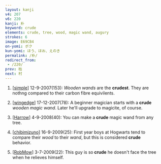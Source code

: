```yaml
---
layout: kanji
v4: 207
v6: 220
kanji: 朴
keyword: crude
elements: crude, tree, wood, magic wand, augury
strokes: 6
image: E69CB4
on-yomi: ボク
kun-yomi: ほう、ほお、えのき
permalink: /朴/
redirect_from:
 - /220/
prev: 枯
next: 村
---
```


1) [<a href="http://kanji.koohii.com/profile/simple">simple</a>] 12-9-2007(153): <em>Wooden wands</em> are the <strong>crudest</strong>. They are nothng compared to their carbon fibre equivilents.

2) [<a href="http://kanji.koohii.com/profile/wingedge">wingedge</a>] 17-12-2007(78): A beginner magician starts with a<strong> crude</strong> <em>wooden magic wand</em>. Later he&#039;ll upgrade to magicite, of course.

3) [<a href="http://kanji.koohii.com/profile/Harrow">Harrow</a>] 4-9-2008(40): You can make a<strong> crude</strong> magic wand from any tree.

4) [<a href="http://kanji.koohii.com/profile/chibimizuno">chibimizuno</a>] 16-9-2009(25): First year boys at Hogwarts tend to compare their <em>wood</em> to their <em>wand</em>, but this is considered<strong> crude</strong> behavior.

5) [<a href="http://kanji.koohii.com/profile/RobMow">RobMow</a>] 3-7-2009(22): This guy is so<strong> crude</strong> he doesn&#039;t face the tree when he relieves himself.

